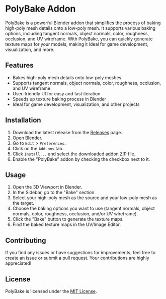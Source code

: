 # PolyBake Addon

PolyBake is a powerful Blender addon that simplifies the process of baking high-poly mesh details onto a low-poly mesh. It supports various baking options, including tangent normals, object normals, color, roughness, occlusion, and UV wireframe. With PolyBake, you can quickly generate texture maps for your models, making it ideal for game development, visualization, and more.

## Features

- Bakes high-poly mesh details onto low-poly meshes
- Supports tangent normals, object normals, color, roughness, occlusion, and UV wireframe
- User-friendly UI for easy and fast iteration
- Speeds up texture baking process in Blender
- Ideal for game development, visualization, and other projects

## Installation

1. Download the latest release from the [Releases](https://github.com/metarex21/PolyBake/releases) page.
2. Open Blender.
3. Go to `Edit` > `Preferences`.
4. Click on the `Add-ons` tab.
5. Click `Install...` and select the downloaded addon ZIP file.
6. Enable the "PolyBake" addon by checking the checkbox next to it.

## Usage

1. Open the 3D Viewport in Blender.
2. In the Sidebar, go to the "Bake" section.
3. Select your high-poly mesh as the source and your low-poly mesh as the target.
4. Choose the baking options you want to use (tangent normals, object normals, color, roughness, occlusion, and/or UV wireframe).
5. Click the "Bake" button to generate the texture maps.
6. Find the baked texture maps in the UV/Image Editor.

## Contributing

If you find any issues or have suggestions for improvements, feel free to create an issue or submit a pull request. Your contributions are highly appreciated!

## License

PolyBake is licensed under the [MIT License](LICENSE).

